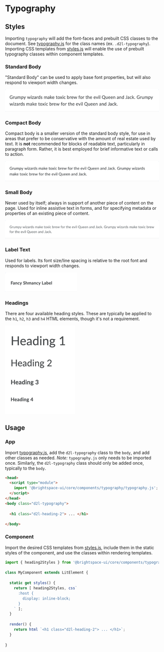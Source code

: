 # Typography

## Styles

Importing `typography` will add the font-faces and prebuilt CSS classes to the document. See [typography.js](typography.js) for the class names (ex. `.d2l-typography`). Importing CSS templates from [styles.js](styles.js) will enable the use of prebuilt typography classes within component templates.

### Standard Body

"Standard Body" can be used to apply base font properties, but will also respond to viewport width changes.

![Standard Body](./screenshots/body-standard.png?raw=true)

### Compact Body

Compact body is a smaller version of the standard body style, for use in areas that prefer to be conservative with the amount of real estate used by text.  It is **not** recommended for blocks of readable text, particularly in paragraph form. Rather, it is best employed for brief informative text or calls to action.

![Compact Body](./screenshots/body-compact.png?raw=true)

### Small Body

Never used by itself; always in support of another piece of content on the page. Used for inline assistive text in forms, and for specifying metadata or properties of an existing piece of content.

![Small Body](./screenshots/body-small.png?raw=true)

### Label Text

Used for labels. Its font size/line spacing is relative to the root font and responds to viewport width changes.

![Label](./screenshots/labels.png?raw=true)

### Headings

There are four available heading styles. These are typically be applied to the `h1`, `h2`, `h3` and `h4` HTML elements, though it's not a requirement.

![Headings](./screenshots/headings.png?raw=true)

## Usage

### App

Import [typography.js](typography.js), add the `d2l-typography` class to the `body`, and add other classes as needed. *Note:* `typography.js` only needs to be imported once. Similarly, the `d2l-typography` class should only be added once, typically to the `body`.

```html
<head>
  <script type="module">
    import '@brightspace-ui/core/components/typography/typography.js';
  </script>
</head>
<body class="d2l-typography">

  <h1 class="d2l-heading-2"> ... </h1>

</body>
```

### Component

Import the desired CSS templates from [styles.js](styles.js), include them in the static styles of the component, and use the classes within rendering templates.

```js
import { heading2Styles } from '@brightspace-ui/core/components/typography/styles.js';

class MyComponent extends LitElement {

  static get styles() {
    return [ heading2Styles, css`
      :host {
        display: inline-block;
      }
    ` ];
  }

  render() {
    return html `<h1 class="d2l-heading-2"> ... </h1>`;
  }

}
```
